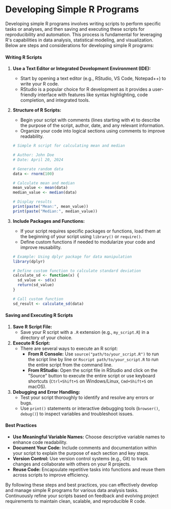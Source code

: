 # Developing Simple R Programs

Developing simple R programs involves writing scripts to perform specific tasks or analyses, and then saving and executing these scripts for reproducibility and automation. This process is fundamental for leveraging R's capabilities in data analysis, statistical modeling, and visualization. Below are steps and considerations for developing simple R programs:

#### Writing R Scripts

1. **Use a Text Editor or Integrated Development Environment (IDE):**
   * Start by opening a text editor (e.g., RStudio, VS Code, Notepad++) to write your R code.
   * RStudio is a popular choice for R development as it provides a user-friendly interface with features like syntax highlighting, code completion, and integrated tools.
2.  **Structure of R Scripts:**

    * Begin your script with comments (lines starting with `#`) to describe the purpose of the script, author, date, and any relevant information.
    * Organize your code into logical sections using comments to improve readability.

    ```r
    # Simple R script for calculating mean and median

    # Author: John Doe
    # Date: April 20, 2024

    # Generate random data
    data <- rnorm(100)

    # Calculate mean and median
    mean_value <- mean(data)
    median_value <- median(data)

    # Display results
    print(paste("Mean:", mean_value))
    print(paste("Median:", median_value))
    ```
3.  **Include Packages and Functions:**

    * If your script requires specific packages or functions, load them at the beginning of your script using `library()` or `require()`.
    * Define custom functions if needed to modularize your code and improve reusability.

    ```r
    # Example: Using dplyr package for data manipulation
    library(dplyr)

    # Define custom function to calculate standard deviation
    calculate_sd <- function(x) {
      sd_value <- sd(x)
      return(sd_value)
    }

    # Call custom function
    sd_result <- calculate_sd(data)
    ```

#### Saving and Executing R Scripts

1. **Save R Script File:**
   * Save your R script with a `.R` extension (e.g., `my_script.R`) in a directory of your choice.
2. **Execute R Script:**
   * There are several ways to execute an R script:
     * **From R Console:** Use `source("path/to/your_script.R")` to run the script line by line or `Rscript path/to/your_script.R` to run the entire script from the command line.
     * **From RStudio:** Open the script file in RStudio and click on the "Source" button to execute the entire script or use keyboard shortcuts (`Ctrl+Shift+S` on Windows/Linux, `Cmd+Shift+S` on macOS).
3. **Debugging and Error Handling:**
   * Test your script thoroughly to identify and resolve any errors or bugs.
   * Use `print()` statements or interactive debugging tools (`browser()`, `debug()`) to inspect variables and troubleshoot issues.

#### Best Practices

* **Use Meaningful Variable Names:** Choose descriptive variable names to enhance code readability.
* **Document Your Code:** Include comments and documentation within your script to explain the purpose of each section and key steps.
* **Version Control:** Use version control systems (e.g., Git) to track changes and collaborate with others on your R projects.
* **Reuse Code:** Encapsulate repetitive tasks into functions and reuse them across scripts to improve efficiency.

By following these steps and best practices, you can effectively develop and manage simple R programs for various data analysis tasks. Continuously refine your scripts based on feedback and evolving project requirements to maintain clean, scalable, and reproducible R code.
